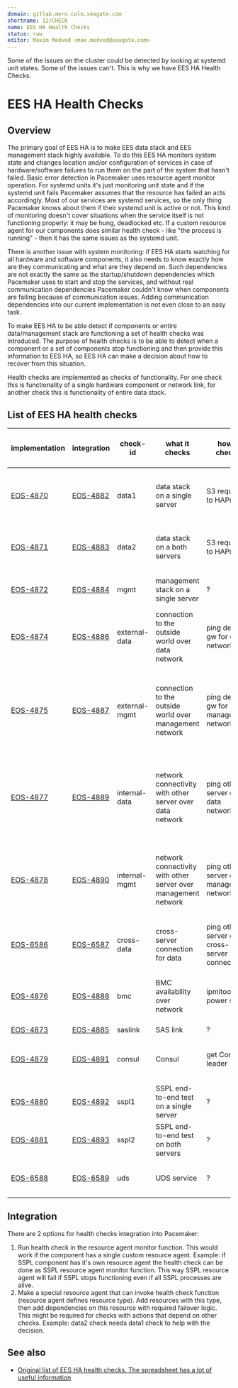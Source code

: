 ```yaml
---
domain: gitlab.mero.colo.seagate.com
shortname: 12/CHECK
name: EES HA Health Checks
status: raw
editor: Maxim Medved <max.medved@seagate.com>
---
```


Some of the issues on the cluster could be detected by looking at systemd unit
states. Some of the issues can't. This is why we have EES HA Health Checks.

# EES HA Health Checks

## Overview

The primary goal of EES HA is to make EES data stack and EES management stack
highly available. To do this EES HA monitors system state and changes location
and/or configuration of services in case of hardware/software failures to run
them on the part of the system that hasn't failed. Basic error detection in
Pacemaker uses resource agent monitor operation. For systemd units it's just
monitoring unit state and if the systemd unit fails Pacemaker assumes that the
resource has failed an acts accordingly. Most of our services are systemd
services, so the only thing Pacemaker knows about them if their systemd unit is
active or not. This kind of monitoring doesn't cover situations when the
service itself is not functioning properly: it may be hung, deadlocked etc. If
a custom resource agent for our components does similar health check - like
"the process is running" - then it has the same issues as the systemd unit.

There is another issue with system monitoring: if EES HA starts watching for
all hardware and software components, it also needs to know exactly how are
they communicating and what are they depend on. Such dependencies are not
exactly the same as the startup/shutdown dependencies which Pacemaker uses to
start and stop the services, and without real communication dependencies
Pacemaker couldn't know when components are failing because of communication
issues. Adding communication dependencies into our current implementation is
not even close to an easy task.

To make EES HA to be able detect if components or entire data/management stack
are functioning a set of health checks was introduced. The purpose of health
checks is to be able to detect when a component or a set of components stop
functioning and then provide this information to EES HA, so EES HA can make a
decision about how to recover from this situation.

Health checks are implemented as checks of functionality. For one check this is
functionality of a single hardware component or network link, for another check
this is functionality of entire data stack.

## List of EES HA health checks

| implementation | integration | check-id | what it checks | how it checks | action if the check fails | components involved |
| -------------- | ----------- | -------- | -------------- | --------------| ------------------------- | ----------------------------------- |
| [EOS-4870](https://jts.seagate.com/browse/EOS-4870) | [EOS-4882](https://jts.seagate.com/browse/EOS-4882) | data1 | data stack on a single server | S3 request to HAProxy  | failover to the server where the test passes | Motr, S3 server |
| [EOS-4871](https://jts.seagate.com/browse/EOS-4871) | [EOS-4883](https://jts.seagate.com/browse/EOS-4883) | data2 | data stack on a both servers | S3 request to HAProxy  | run data1 on each server | Motr, S3 server |
| [EOS-4872](https://jts.seagate.com/browse/EOS-4872) | [EOS-4884](https://jts.seagate.com/browse/EOS-4884) | mgmt | management stack on a single server | ? | failover to another server | CSM |
| [EOS-4874](https://jts.seagate.com/browse/EOS-4874) | [EOS-4886](https://jts.seagate.com/browse/EOS-4886) | external-data | connection to the outside world over data network | ping default gw for data network | ? | - |
| [EOS-4875](https://jts.seagate.com/browse/EOS-4875) | [EOS-4887](https://jts.seagate.com/browse/EOS-4887) | external-mgmt | connection to the outside world over management network | ping default gw for management network | failover to another server if this ins the server where CSM is running | - |
| [EOS-4877](https://jts.seagate.com/browse/EOS-4877) | [EOS-4889](https://jts.seagate.com/browse/EOS-4889) | internal-data | network connectivity with other server over data network | ping other server over data network | run test on one server, failover to another server if it fails | - |
| [EOS-4878](https://jts.seagate.com/browse/EOS-4878) | [EOS-4890](https://jts.seagate.com/browse/EOS-4890) | internal-mgmt | network connectivity with other server over management network | ping other server over management network | run test on one server, failover to another server if it fails | - |
| [EOS-6586](https://jts.seagate.com/browse/EOS-6586) | [EOS-6587](https://jts.seagate.com/browse/EOS-6587) | cross-data | cross-server connection for data | ping other server over cross-server connection | choose one server, do failover | - |
| [EOS-4876](https://jts.seagate.com/browse/EOS-4876) | [EOS-4888](https://jts.seagate.com/browse/EOS-4888) | bmc | BMC availability over network | ipmitool power status | failover to the server where BMC works | - |
| [EOS-4873](https://jts.seagate.com/browse/EOS-4873) | [EOS-4885](https://jts.seagate.com/browse/EOS-4885) | saslink | SAS link | ? | ? | - |
| [EOS-4879](https://jts.seagate.com/browse/EOS-4879) | [EOS-4891](https://jts.seagate.com/browse/EOS-4891) | consul | Consul | get Consul leader | choose one server, do failover | Hare |
| [EOS-4880](https://jts.seagate.com/browse/EOS-4880) | [EOS-4892](https://jts.seagate.com/browse/EOS-4892) | sspl1 | SSPL end-to-end test on a single server	| ? | failover to another server | SSPL |
| [EOS-4881](https://jts.seagate.com/browse/EOS-4881) | [EOS-4893](https://jts.seagate.com/browse/EOS-4893) | sspl2 | SSPL end-to-end test on both servers | ? | ? | SSPL |
| [EOS-6588](https://jts.seagate.com/browse/EOS-6588) | [EOS-6589](https://jts.seagate.com/browse/EOS-6589) | uds | UDS service | ? | failover to another server | UDS |

## Integration

There are 2 options for health checks integration into Pacemaker:

1. Run health check in the resource agent monitor function. This would work if
   the component has a single custom resource agent. Example: if SSPL component
   has it's own resource agent the health check can be done as SSPL resource
   agent monitor function. This way SSPL resource agent will fail if SSPL stops
   functioning even if all SSPL processes are alive.
2. Make a special resource agent that can invoke health check function
   (resource agent defines resource type). Add resources with this type, then
   add dependencies on this resource with required failover logic. This might
   be required for checks with actions that depend on other checks. Example:
   data2 check needs data1 check to help with the decision.

## See also

* [Original list of EES HA health checks. The spreadsheet has a lot of useful information](https://docs.google.com/spreadsheets/d/1xASlPnlFx1OmhKttbgOweHbmfbXMI6n3Pmp2TSO8ou8/edit#gid=1305517710)
